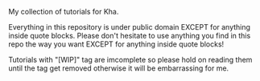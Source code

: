 
My collection of tutorials for Kha. 

Everything in this repository is under public domain EXCEPT for anything inside quote blocks. Please don't hesitate to use anything you find in this repo the way you want EXCEPT for anything inside quote blocks!

Tutorials with "[WIP]" tag are imcomplete so please hold on reading them until the tag get removed otherwise it will be embarrassing for me.

